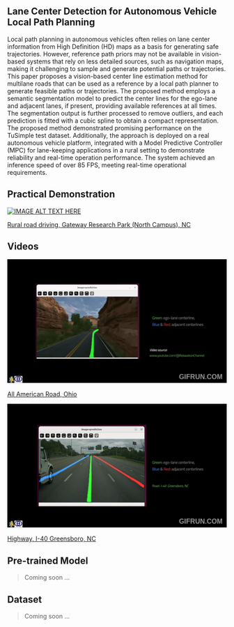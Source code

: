 ## Lane Center Detection for Autonomous Vehicle Local Path Planning
Local path planning in autonomous vehicles often
relies on lane center information from High Definition (HD) maps as a basis for generating safe trajectories. However,
reference path priors may not be available in vision-based systems that rely on less detailed sources, such as navigation
maps, making it challenging to sample and generate potential paths or trajectories. This paper proposes a vision-based
center line estimation method for multilane roads that can be used as a reference by a local path planner to generate
feasible paths or trajectories. The proposed method employs a semantic segmentation model to predict the center lines for
the ego-lane and adjacent lanes, if present, providing available references at all times. The segmentation output is further
processed to remove outliers, and each prediction is fitted with a cubic spline to obtain a compact representation. The
proposed method demonstrated promising performance on the TuSimple test dataset. Additionally, the approach is deployed
on a real autonomous vehicle platform, integrated with a Model Predictive Controller (MPC) for lane-keeping applications in a
rural setting to demonstrate reliability and real-time operation performance. The system achieved an inference speed of over
85 FPS, meeting real-time operational requirements.


## Practical Demonstration
[![IMAGE ALT TEXT HERE](https://img.youtube.com/vi/QUAs-sD0vJs/0.jpg?v=1)](https://youtu.be/QUAs-sD0vJs)

<a href="https://youtu.be/QUAs-sD0vJs"> Rural road driving, Gateway Research Park (North Campus), NC </a>

## Videos

<a href="https://youtu.be/dKMmFGmO6DQ">![til](https://github.com/ACCESSLab/center_lane_prediction/blob/main/images/Lane_Centerline_Prediction.gif)</a>

<a href="https://youtu.be/dKMmFGmO6DQ"> All American Road, Ohio </a>

<a href="https://youtu.be/D7gnvfqeM84">![til](https://github.com/ACCESSLab/center_lane_prediction/blob/main/images/Lane_Centerline_Prediction_Highway.gif)</a>

<a href="https://youtu.be/D7gnvfqeM84"> Highway, I-40 Greensboro, NC</a>
## Pre-trained Model 
> Coming soon ...
## Dataset
> Coming soon ...
